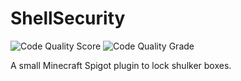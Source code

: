 # ShellSecurity
![Code Quality Score](https://www.code-inspector.com/project/12333/score/svg)
![Code Quality Grade](https://www.code-inspector.com/project/12333/status/svg)
 
A small Minecraft Spigot plugin to lock shulker boxes.